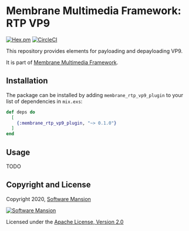 # Membrane Multimedia Framework: RTP VP9

[![Hex.pm](https://img.shields.io/hexpm/v/membrane_rtp_vp9_plugin.svg)](https://hex.pm/packages/membrane_rtp_vp9_plugin)
[![CircleCI](https://circleci.com/gh/membraneframework/membrane_rtp_vp9_plugin.svg?style=svg)](https://circleci.com/gh/membraneframework/membrane_rtp_vp9_plugin)

This repository provides elements for payloading and depayloading VP9.

It is part of [Membrane Multimedia Framework](https://membraneframework.org).

## Installation

The package can be installed by adding `membrane_rtp_vp9_plugin` to your list of dependencies in `mix.exs`:

```elixir
def deps do
  [
    {:membrane_rtp_vp9_plugin, "~> 0.1.0"}
  ]
end
```

## Usage

TODO

## Copyright and License

Copyright 2020, [Software Mansion](https://swmansion.com/?utm_source=git&utm_medium=readme&utm_campaign=membrane_template_plugin)

[![Software Mansion](https://logo.swmansion.com/logo?color=white&variant=desktop&width=200&tag=membrane-github)](https://swmansion.com/?utm_source=git&utm_medium=readme&utm_campaign=membrane_template_plugin)

Licensed under the [Apache License, Version 2.0](LICENSE)

